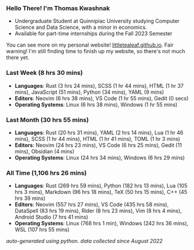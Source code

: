 
### Hello There! I'm Thomas Kwashnak

- Undergraduate Student at Quinnipiac University studying Computer Science and Data Science, with a minor in economics.
- Available for part-time internships during the Fall 2023 Semester

You can see more on my personal website! [littletealeaf.github.io](https://littletealeaf.github.io). Fair warning! I'm still finding time to finish up my website, so there's not much there yet.

### Last Week (8 hrs 30 mins)
- **Languages**: Rust (3 hrs 24 mins), SCSS (1 hr 44 mins), HTML (1 hr 37 mins), JavaScript (51 mins), Python (34 mins), YAML (9 mins)
- **Editors**: Neovim (6 hrs 38 mins), VS Code (1 hr 55 mins), Gedit (0 secs)
- **Operating Systems**: Linux (6 hrs 38 mins), Windows (1 hr 55 mins)
    
### Last Month (30 hrs 55 mins)
- **Languages**: Rust (20 hrs 31 mins), YAML (2 hrs 14 mins), Lua (1 hr 46 mins), SCSS (1 hr 44 mins), HTML (1 hr 41 mins), TOML (1 hr 3 mins)
- **Editors**: Neovim (24 hrs 23 mins), VS Code (6 hrs 25 mins), Gedit (11 mins), Obsidian (4 mins)
- **Operating Systems**: Linux (24 hrs 34 mins), Windows (6 hrs 29 mins)
    
### All Time (1,106 hrs 26 mins)
- **Languages**: Rust (269 hrs 59 mins), Python (182 hrs 13 mins), Lua (105 hrs 3 mins), Markdown (96 hrs 18 mins), TeX (50 hrs 15 mins), C++ (45 hrs 39 mins)
- **Editors**: Neovim (557 hrs 27 mins), VS Code (435 hrs 58 mins), DataSpell (83 hrs 19 mins), Rider (8 hrs 23 mins), Vim (8 hrs 4 mins), Android Studio (7 hrs 41 mins)
- **Operating Systems**: Linux (768 hrs 1 min), Windows (242 hrs 36 mins), WSL (107 hrs 55 mins)
    

*auto-generated using python. data collected since August 2022*
